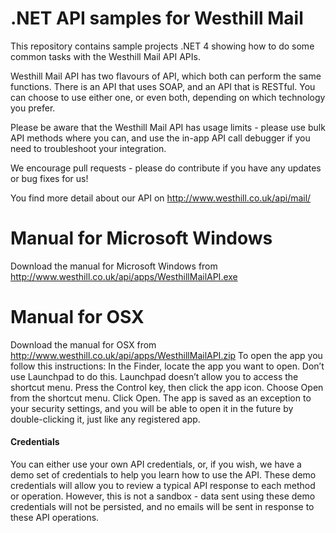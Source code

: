 .NET API samples for Westhill Mail
=========

This repository contains sample projects .NET 4 showing how to do some common tasks with the Westhill Mail API APIs.

Westhill Mail API has two flavours of API, which both can perform the same functions. There is an API that uses SOAP, and an API that is RESTful. You can choose to use either one, or even both, depending on which technology you prefer. 

Please be aware that the Westhill Mail API has usage limits - please use bulk API methods where you can, and use the in-app API call debugger if you need to troubleshoot your integration.

We encourage pull requests - please do contribute if you have any updates or bug fixes for us!

You find more detail about our API on http://www.westhill.co.uk/api/mail/

Manual for Microsoft Windows
=========
Download the manual for Microsoft Windows from http://www.westhill.co.uk/api/apps/WesthillMailAPI.exe

Manual for OSX
=========
Download the manual for OSX from http://www.westhill.co.uk/api/apps/WesthillMailAPI.zip
To open the app you follow this instructions:
  In the Finder, locate the app you want to open. Don’t use Launchpad to do this. Launchpad doesn’t allow you to access the shortcut menu.
  Press the Control key, then click the app icon.
  Choose Open from the shortcut menu.
  Click Open.
The app is saved as an exception to your security settings, and you will be able to open it in the future by double-clicking it, just like any registered app.

#### Credentials
You can either use your own API credentials, or, if you wish, we have a demo set of credentials to help you learn how to use the API. These demo credentials will allow you to review a typical API response to each method or operation. However, this is not a sandbox - data sent using these demo credentials will not be persisted, and no emails will be sent in response to these API operations.
